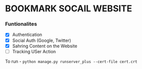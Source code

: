 # BOOKMARK SOCAIL WEBSITE

### Funtionalites

- [x] Authentication
- [x] Social Auth (Google, Twitter)
- [x] Sahring Content on the Website
- [ ] Tracking USer Action

To run - `python manage.py runserver_plus --cert-file cert.crt`
